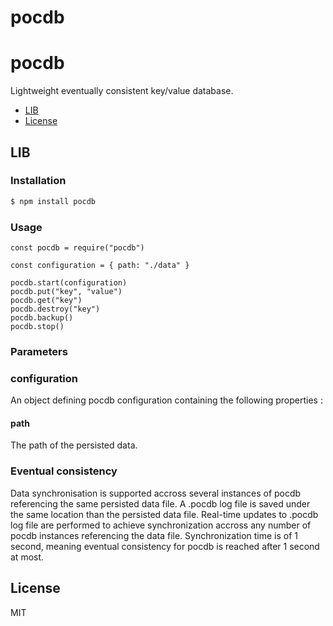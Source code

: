 # pocdb

pocdb
==========

Lightweight eventually consistent key/value database.

<!-- TOC -->

- [LIB](#lib)
- [License](#license)

<!-- /TOC -->

## LIB

### Installation
```sh
$ npm install pocdb
```

### Usage
```
const pocdb = require("pocdb")

const configuration = { path: "./data" }

pocdb.start(configuration)
pocdb.put("key", "value")
pocdb.get("key")
pocdb.destroy("key")
pocdb.backup()
pocdb.stop()
```

### Parameters

### configuration 
An object defining pocdb configuration containing the following properties :

#### path
The path of the persisted data.

### Eventual consistency
Data synchronisation is supported accross several instances of pocdb referencing the same persisted data file. 
A .pocdb log file is saved under the same location than the persisted data file. 
Real-time updates to .pocdb log file are performed to achieve synchronization accross any number of pocdb instances referencing the data file. 
Synchronization time is of 1 second, meaning eventual consistency for pocdb is reached after 1 second at most.

## License

MIT

[npm-url]: https://www.npmjs.com/package/pocdb